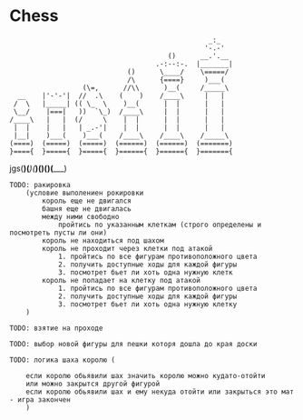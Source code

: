 # Chess

                                                     _:_
                                                    '-.-'
                                           ()      __.'.__
                                        .-:--:-.  |_______|
                                 ()      \____/    \=====/
                                 /\      {====}     )___(
                      (\=,      //\\      )__(     /_____\
      __    |'-'-'|  //  .\    (    )    /____\     |   |
     /  \   |_____| (( \_  \    )__(      |  |      |   |
     \__/    |===|   ))  `\_)  /____\     |  |      |   |
    /____\   |   |  (/     \    |  |      |  |      |   |
     |  |    |   |   | _.-'|    |  |      |  |      |   |
     |__|    )___(    )___(    /____\    /____\    /_____\
    (====)  (=====)  (=====)  (======)  (======)  (=======)
    }===={  }====={  }====={  }======{  }======{  }======={
jgs(______)(_______)(_______)(________)(________)(_________)


```
TODO: ракировка
    (условие выполениен рокировки
        король еще не двигался
        башня еще не двигалась
        между ними свободно
            пройтись по указанным клеткам (строго определены и посмотреть пусты ли они)
        король не находиться под шахом 
        король не проходит через клетки под атакой
            1. пройтись по все фигурам противоположного цвета
            2. получить доступные ходы для каждой фигуры
            3. посмотрет бьет ли хоть одна нужную клетк
        король не попадает на клетку под атакой
            1. пройтись по все фигурам противоположного цвета
            2. получить доступные ходы для каждой фигуры
            3. посмотрет бьет ли хоть одна нужную клетку
    )

TODO: взятие на проходе

TODO: выбор новой фигуры для пешки которя дошла до края доски

TODO: логика шаха королю (
    
    если королю обьявили шах значить королю можно кудато-отойти
    или можно закрытся другой фигурой
    если королю обьявили шах и ему некуда отойти или закрыться это мат - игра закончен
    )
```
